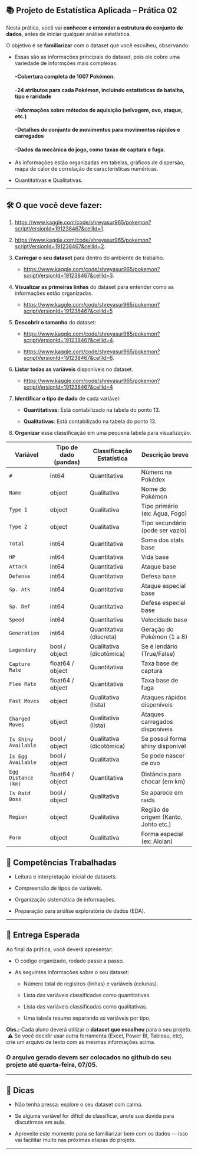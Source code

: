 ## **📚 Projeto de Estatística Aplicada – Prática 02**

Nesta prática, você vai **conhecer e entender a estrutura do conjunto de dados**, antes de iniciar qualquer análise estatística.

O objetivo é se **familiarizar** com o dataset que você escolheu, observando:

- Essas são as informações principais do dataset, pois ele cobre uma variedade de informções mais complexas.

    #### -Cobertura completa de 1007 Pokémon.
    #### -24 atributos para cada Pokémon, incluindo estatísticas de batalha, tipo e raridade
    #### -Informações sobre métodos de aquisição (selvagem, ovo, ataque, etc.)
    #### -Detalhes do conjunto de movimentos para movimentos rápidos e carregados
    #### -Dados da mecânica do jogo, como taxas de captura e fuga.

- As informações estão organizadas em tabelas, gráficos de dispersão, mapa de calor de correlação de características numéricas.

- Quantitativas e Qualitativas.

---

## 🛠️ O que você deve fazer:

1. https://www.kaggle.com/code/shreyasur965/pokemon?scriptVersionId=191238467&cellId=1.
2. https://www.kaggle.com/code/shreyasur965/pokemon?scriptVersionId=191238467&cellId=2.

6. **Carregar o seu dataset** para dentro do ambiente de trabalho.

    - https://www.kaggle.com/code/shreyasur965/pokemon?scriptVersionId=191238467&cellId=3.

7. **Visualizar as primeiras linhas** do dataset para entender como as informações estão organizadas.
   
    - https://www.kaggle.com/code/shreyasur965/pokemon?scriptVersionId=191238467&cellId=5

9. **Descobrir o tamanho** do dataset:

    - https://www.kaggle.com/code/shreyasur965/pokemon?scriptVersionId=191238467&cellId=4.

    - https://www.kaggle.com/code/shreyasur965/pokemon?scriptVersionId=191238467&cellId=6.

10. **Listar todas as variáveis** disponíveis no dataset.
    
    - https://www.kaggle.com/code/shreyasur965/pokemon?scriptVersionId=191238467&cellId=4

12. **Identificar o tipo de dado** de cada variável:

    - **Quantitativas**: Está contabilizado na tabela do ponto 13.

    - **Qualitativas**: Está contabilizado na tabela do ponto 13.

13. **Organizar** essa classificação em uma pequena tabela para visualização.

| Variável             | Tipo de dado (pandas) | Classificação Estatística | Descrição breve                      |
| -------------------- | --------------------- | ------------------------- | ------------------------------------ |
| `#`                  | int64                 | Quantitativa              | Número na Pokédex                    |
| `Name`               | object                | Qualitativa               | Nome do Pokémon                      |
| `Type 1`             | object                | Qualitativa               | Tipo primário (ex: Água, Fogo)       |
| `Type 2`             | object                | Qualitativa               | Tipo secundário (pode ser vazio)     |
| `Total`              | int64                 | Quantitativa              | Soma dos stats base                  |
| `HP`                 | int64                 | Quantitativa              | Vida base                            |
| `Attack`             | int64                 | Quantitativa              | Ataque base                          |
| `Defense`            | int64                 | Quantitativa              | Defesa base                          |
| `Sp. Atk`            | int64                 | Quantitativa              | Ataque especial base                 |
| `Sp. Def`            | int64                 | Quantitativa              | Defesa especial base                 |
| `Speed`              | int64                 | Quantitativa              | Velocidade base                      |
| `Generation`         | int64                 | Quantitativa (discreta)   | Geração do Pokémon (1 a 8)           |
| `Legendary`          | bool / object         | Qualitativa (dicotômica)  | Se é lendário (True/False)           |
| `Capture Rate`       | float64 / object      | Quantitativa              | Taxa base de captura                 |
| `Flee Rate`          | float64 / object      | Quantitativa              | Taxa base de fuga                    |
| `Fast Moves`         | object                | Qualitativa (lista)       | Ataques rápidos disponíveis          |
| `Charged Moves`      | object                | Qualitativa (lista)       | Ataques carregados disponíveis       |
| `Is Shiny Available` | bool / object         | Qualitativa (dicotômica)  | Se possui forma shiny disponível     |
| `Is Egg Available`   | bool / object         | Qualitativa               | Se pode nascer de ovo                |
| `Egg Distance (km)`  | float64 / object      | Quantitativa              | Distância para chocar (em km)        |
| `Is Raid Boss`       | bool / object         | Qualitativa               | Se aparece em raids                  |
| `Region`             | object                | Qualitativa               | Região de origem (Kanto, Johto etc.) |
| `Form`               | object                | Qualitativa               | Forma especial (ex: Alolan)          |

## 🧠 Competências Trabalhadas

- Leitura e interpretação inicial de datasets.

- Compreensão de tipos de variáveis.

- Organização sistemática de informações.

- Preparação para análise exploratória de dados (EDA).

---

## 📝 Entrega Esperada

Ao final da prática, você deverá apresentar:

- O código organizado, rodado passo a passo.

- As seguintes informações sobre o seu dataset:

    - Número total de registros (linhas) e variáveis (colunas).

    - Lista das variáveis classificadas como quantitativas.

    - Lista das variáveis classificadas como qualitativas.

    - Uma tabela resumo separando as variáveis por tipo.

**Obs.:** Cada aluno deverá utilizar o **dataset que escolheu** para o seu projeto.
​
⚠️ ​Se você decidir usar outra ferramenta (Excel, Power BI, Tableau, etc), crie um arquivo de texto com as mesmas informações acima. 


### **O arquivo gerado devem ser colocados no github do seu projeto até quarta-feira, 07/05.**

---

## 💬 Dicas

- Não tenha pressa: explore o seu dataset com calma.

- Se alguma variável for difícil de classificar, anote sua dúvida para discutirmos em aula.

- Aproveite este momento para se familiarizar bem com os dados — isso vai facilitar muito nas próximas etapas do projeto.

---

